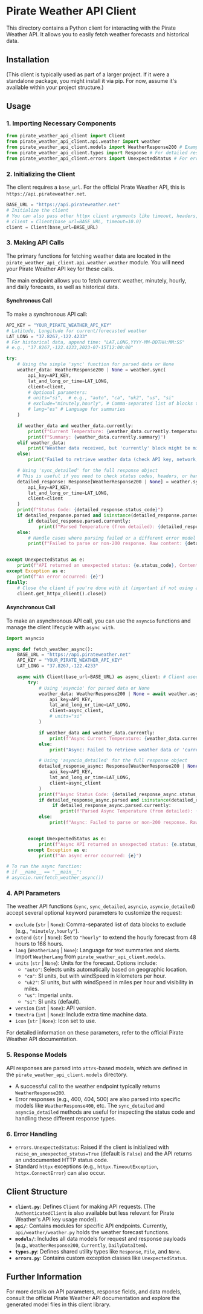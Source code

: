 # Pirate Weather API Client

This directory contains a Python client for interacting with the Pirate Weather API. It allows you to easily fetch weather forecasts and historical data.

## Installation

(This client is typically used as part of a larger project. If it were a standalone package, you might install it via pip. For now, assume it's available within your project structure.)

## Usage

### 1. Importing Necessary Components

```python
from pirate_weather_api_client import Client
from pirate_weather_api_client.api.weather import weather
from pirate_weather_api_client.models import WeatherResponse200 # Example model for successful response
from pirate_weather_api_client.types import Response # For detailed responses with status, headers, etc.
from pirate_weather_api_client.errors import UnexpectedStatus # For error handling
```

### 2. Initializing the Client

The client requires a `base_url`. For the official Pirate Weather API, this is `https://api.pirateweather.net`.

```python
BASE_URL = "https://api.pirateweather.net"
# Initialize the client
# You can also pass other httpx client arguments like timeout, headers, etc.
# client = Client(base_url=BASE_URL, timeout=10.0)
client = Client(base_url=BASE_URL)
```

### 3. Making API Calls

The primary functions for fetching weather data are located in the `pirate_weather_api_client.api.weather.weather` module. You will need your Pirate Weather API key for these calls.

The main endpoint allows you to fetch current weather, minutely, hourly, and daily forecasts, as well as historical data.

#### Synchronous Call

To make a synchronous API call:

```python
API_KEY = "YOUR_PIRATE_WEATHER_API_KEY"
# Latitude, Longitude for current/forecasted weather
LAT_LONG = "37.8267,-122.4233"
# For historical data, append time: "LAT,LONG,YYYY-MM-DDTHH:MM:SS"
# e.g., "37.8267,-122.4233,2023-07-15T12:00:00"

try:
    # Using the simple 'sync' function for parsed data or None
    weather_data: WeatherResponse200 | None = weather.sync(
        api_key=API_KEY,
        lat_and_long_or_time=LAT_LONG,
        client=client,
        # Optional parameters:
        # units="si",  # e.g., "auto", "ca", "uk2", "us", "si"
        # exclude="minutely,hourly", # Comma-separated list of blocks to exclude
        # lang="es" # Language for summaries
    )

    if weather_data and weather_data.currently:
        print(f"Current Temperature: {weather_data.currently.temperature} degrees")
        print(f"Summary: {weather_data.currently.summary}")
    elif weather_data:
        print("Weather data received, but 'currently' block might be missing or empty.")
    else:
        print("Failed to retrieve weather data (check API key, network, or if the response was non-200 and not an error model).")

    # Using 'sync_detailed' for the full response object
    # This is useful if you need to check status codes, headers, or handle different error models
    detailed_response: Response[WeatherResponse200 | None] = weather.sync_detailed(
        api_key=API_KEY,
        lat_and_long_or_time=LAT_LONG,
        client=client
    )
    print(f"Status Code: {detailed_response.status_code}")
    if detailed_response.parsed and isinstance(detailed_response.parsed, WeatherResponse200):
        if detailed_response.parsed.currently:
            print(f"Parsed Temperature (from detailed): {detailed_response.parsed.currently.temperature}")
    else:
        # Handle cases where parsing failed or a different error model was returned
        print(f"Failed to parse or non-200 response. Raw content: {detailed_response.content[:200]}...")


except UnexpectedStatus as e:
    print(f"API returned an unexpected status: {e.status_code}, Content: {e.content}")
except Exception as e:
    print(f"An error occurred: {e}")
finally:
    # Close the client if you're done with it (important if not using a context manager)
    client.get_httpx_client().close()
```

#### Asynchronous Call

To make an asynchronous API call, you can use the `asyncio` functions and manage the client lifecycle with `async with`.

```python
import asyncio

async def fetch_weather_async():
    BASE_URL = "https://api.pirateweather.net"
    API_KEY = "YOUR_PIRATE_WEATHER_API_KEY"
    LAT_LONG = "37.8267,-122.4233"

    async with Client(base_url=BASE_URL) as async_client: # Client used as an async context manager
        try:
            # Using 'asyncio' for parsed data or None
            weather_data: WeatherResponse200 | None = await weather.asyncio(
                api_key=API_KEY,
                lat_and_long_or_time=LAT_LONG,
                client=async_client,
                # units="si"
            )

            if weather_data and weather_data.currently:
                print(f"Async Current Temperature: {weather_data.currently.temperature}")
            else:
                print("Async: Failed to retrieve weather data or 'currently' block missing.")

            # Using 'asyncio_detailed' for the full response object
            detailed_response_async: Response[WeatherResponse200 | None] = await weather.asyncio_detailed(
                api_key=API_KEY,
                lat_and_long_or_time=LAT_LONG,
                client=async_client
            )
            print(f"Async Status Code: {detailed_response_async.status_code}")
            if detailed_response_async.parsed and isinstance(detailed_response_async.parsed, WeatherResponse200):
                 if detailed_response_async.parsed.currently:
                    print(f"Parsed Async Temperature (from detailed): {detailed_response_async.parsed.currently.temperature}")
            else:
                print(f"Async: Failed to parse or non-200 response. Raw content: {detailed_response_async.content[:200]}...")


        except UnexpectedStatus as e:
            print(f"Async API returned an unexpected status: {e.status_code}, Content: {e.content}")
        except Exception as e:
            print(f"An async error occurred: {e}")

# To run the async function:
# if __name__ == "__main__":
# asyncio.run(fetch_weather_async())
```

### 4. API Parameters

The weather API functions (`sync`, `sync_detailed`, `asyncio`, `asyncio_detailed`) accept several optional keyword parameters to customize the request:

- `exclude` (`str` | `None`): Comma-separated list of data blocks to exclude (e.g., `"minutely,hourly"`).
- `extend` (`str` | `None`): Set to `"hourly"` to extend the hourly forecast from 48 hours to 168 hours.
- `lang` (`WeatherLang` | `None`): Language for text summaries and alerts. Import `WeatherLang` from `pirate_weather_api_client.models`.
- `units` (`str` | `None`): Units for the forecast. Options include:
    - `"auto"`: Selects units automatically based on geographic location.
    - `"ca"`: SI units, but with windSpeed in kilometers per hour.
    - `"uk2"`: SI units, but with windSpeed in miles per hour and visibility in miles.
    - `"us"`: Imperial units.
    - `"si"`: SI units (default).
- `version` (`int` | `None`): API version.
- `tmextra` (`int` | `None`): Include extra time machine data.
- `icon` (`str` | `None`): Icon set to use.

For detailed information on these parameters, refer to the official Pirate Weather API documentation.

### 5. Response Models

API responses are parsed into `attrs`-based models, which are defined in the `pirate_weather_api_client.models` directory.
- A successful call to the weather endpoint typically returns `WeatherResponse200`.
- Error responses (e.g., 400, 404, 500) are also parsed into specific models like `WeatherResponse400`, etc. The `sync_detailed` and `asyncio_detailed` methods are useful for inspecting the status code and handling these different response types.

### 6. Error Handling

- `errors.UnexpectedStatus`: Raised if the client is initialized with `raise_on_unexpected_status=True` (default is `False`) and the API returns an undocumented HTTP status code.
- Standard `httpx` exceptions (e.g., `httpx.TimeoutException`, `httpx.ConnectError`) can also occur.

## Client Structure

- **`client.py`**: Defines `Client` for making API requests. (The `AuthenticatedClient` is also available but less relevant for Pirate Weather's API key usage model).
- **`api/`**: Contains modules for specific API endpoints. Currently, `api/weather/weather.py` holds the weather forecast functions.
- **`models/`**: Includes all data models for request and response payloads (e.g., `WeatherResponse200`, `Currently`, `DailyDataItem`).
- **`types.py`**: Defines shared utility types like `Response`, `File`, and `None`.
- **`errors.py`**: Contains custom exception classes like `UnexpectedStatus`.

## Further Information

For more details on API parameters, response fields, and data models, consult the official Pirate Weather API documentation and explore the generated model files in this client library.
